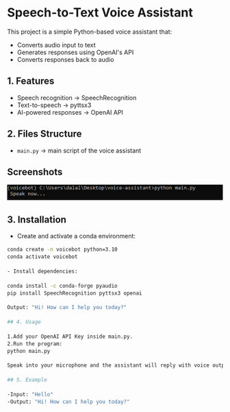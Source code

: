 # Speech-to-Text Voice Assistant

This project is a simple Python-based voice assistant that:

- Converts audio input to text
- Generates responses using OpenAI's API
- Converts responses back to audio

## 1. Features
- Speech recognition → SpeechRecognition  
- Text-to-speech → pyttsx3  
- AI-powered responses → OpenAI API  

## 2. Files Structure
- `main.py` → main script of the voice assistant

## Screenshots
![App Screenshot](voice-assistant/Screenshot_1.png.png)

## 3. Installation
- Create and activate a conda environment:
```bash
conda create -n voicebot python=3.10
conda activate voicebot

- Install dependencies:

conda install -c conda-forge pyaudio
pip install SpeechRecognition pyttsx3 openai

Output: "Hi! How can I help you today?"

## 4. Usage

1.Add your OpenAI API Key inside main.py.
2.Run the program:
python main.py

Speak into your microphone and the assistant will reply with voice output.

## 5. Example

-Input: "Hello"
-Output: "Hi! How can I help you today?"

